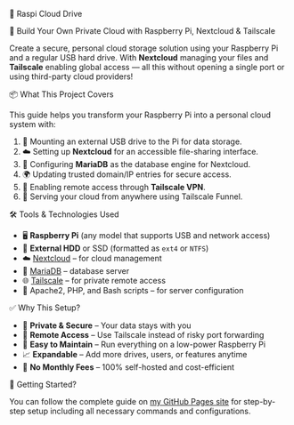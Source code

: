 🍓 Raspi Cloud Drive

🧩 Build Your Own Private Cloud with Raspberry Pi, Nextcloud & Tailscale

Create a secure, personal cloud storage solution using your Raspberry Pi and a regular USB hard drive. With **Nextcloud** managing your files and **Tailscale** enabling global access — all this without opening a single port or using third-party cloud providers!

📦 What This Project Covers

This guide helps you transform your Raspberry Pi into a personal cloud system with:

1. 🔌 Mounting an external USB drive to the Pi for data storage.
2. ☁️ Setting up **Nextcloud** for an accessible file-sharing interface.
3. 🧮 Configuring **MariaDB** as the database engine for Nextcloud.
4. 🌍 Updating trusted domain/IP entries for secure access.
5. 🔐 Enabling remote access through **Tailscale VPN**.
6. 🚀 Serving your cloud from anywhere using Tailscale Funnel.

🛠️ Tools & Technologies Used

- 🖥️ **Raspberry Pi** (any model that supports USB and network access)
- 📁 **External HDD** or SSD (formatted as `ext4` or `NTFS`)
- ☁️ [Nextcloud](https://nextcloud.com/) – for cloud management
- 🧰 [MariaDB](https://mariadb.org/) – database server
- 🌐 [Tailscale](https://tailscale.com/) – for private remote access
- 🔧 Apache2, PHP, and Bash scripts – for server configuration

✅ Why This Setup?

- 🔐 **Private & Secure** – Your data stays with you
- 📶 **Remote Access** – Use Tailscale instead of risky port forwarding
- 🧠 **Easy to Maintain** – Run everything on a low-power Raspberry Pi
- 📈 **Expandable** – Add more drives, users, or features anytime
- 💸 **No Monthly Fees** – 100% self-hosted and cost-efficient

🚀 Getting Started?

You can follow the complete guide on [my GitHub Pages site](https://roopankumar1404.github.io/raspi-cloud-drive) for step-by-step setup including all necessary commands and configurations.
